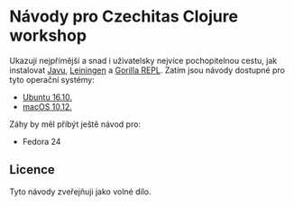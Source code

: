 # Návody pro Czechitas Clojure workshop

Ukazují nejpřímější a snad i uživatelsky nejvíce pochopitelnou cestu, jak instalovat [Javu](https://java.com), [Leiningen](https://leiningen.org) a [Gorilla REPL](http://gorilla-repl.org). Zatím jsou návody dostupné pro tyto operační systémy:

- [Ubuntu 16.10.](ubuntu.md)
- [macOS 10.12.](macos.md)

Záhy by měl přibýt ještě návod pro:

- Fedora 24


## Licence

Tyto návody zveřejňuji jako volné dílo.
